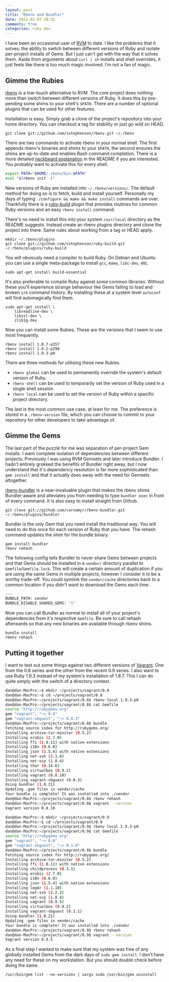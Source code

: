 ```yaml
---
layout: post
title: "Rbenv and Bundler"
date: 2012-02-07 10:32
comments: true
categories: ruby dev
---
```


I have been an occasional user of [RVM](http://beginrescueend.com/) to date. I like the problems that it solves; the ability to switch between different versions of Ruby and isolate per-project installs of Gems. But I just can't gel with the way that it solves them. Aside from arguments about `curl | sh` installs and shell overrides, it just feels like there is too much magic involved. I'm not a fan of magic.

## Gimme the Rubies

[rbenv](https://github.com/sstephenson/rbenv) is a low-touch alternative to RVM. The core project does nothing more than switch between different versions of Ruby. It does this by pre-pending some shims to your shell's `$PATH`. There are a number of optional plugins that can be used for other features.

Installation is easy. Simply grab a clone of the project's repository into your home directory. You can checkout a tag for stability or just go wild on HEAD.

    git clone git://github.com/sstephenson/rbenv.git ~/.rbenv

There are two commands to activate rbenv in your normal shell. The first appends rbenv's binaries and shims to your `$PATH`, the second ensures the shims are up-to-date and enables Bash command completion. There is a more detailed [neckbeard explanation](https://github.com/sstephenson/rbenv#section_2.3) in the README if you are interested. You probably want to activate this for every shell.

``` sh ~/.profile
export PATH="$HOME/.rbenv/bin:$PATH"
eval "$(rbenv init -)"
```

New versions of Ruby are installed into `~/.rbenv/versions/`. The default method for doing so is to fetch, build and install yourself. Personally my days of typing `./configure && make && make install` commands are over. Thankfully there is a [ruby-build](https://github.com/sstephenson/ruby-build) plugin that provides routines for common Ruby versions and an easy `rbenv install` command.

There's no need to install this into your system `/usr/local` directory as the README suggests. Instead create an rbenv plugins directory and clone the project into there. Same rules about working from a tag or HEAD apply.

    mkdir ~/.rbenv/plugins
    git clone git://github.com/sstephenson/ruby-build.git ~/.rbenv/plugins/ruby-build

You will obviously need a compiler to build Ruby. On Debian and Ubuntu you can use a single meta-package to install `gcc`, `make`, `libc-dev`, etc.

    sudo apt-get install build-essential

It's also preferable to compile Ruby against some common libraries. Without these you'll experience strange behaviour like Gems failing to load and broken `irb` command history. By installing these at a system level `autoconf` will find automagically find them.

    sudo apt-get install \
        libreadline-dev \
        libssl-dev \
        zlib1g-dev

Now you can install some Rubies. These are the versions that I seem to use most frequently.

    rbenv install 1.8.7-p357
    rbenv install 1.9.2-p290
    rbenv install 1.9.3-p0

There are three methods for utilising these new Rubies.

 * `rbenv global` can be used to permanently override the system's default version of Ruby.
 * `rbenv shell` can be used to temporarily set the version of Ruby used in a single shell session.
 * `rbenv local` can be used to set the version of Ruby within a specific project directory.

The last is the most common use case, at least for me. The preference is stored in a `.rbenv-version` file, which you can choose to commit to your repository for other developers to take advantage of.

## Gimme the Gems

The last part of the puzzle for me was separation of per-project Gem installs. I want complete isolation of dependencies between different projects. Previously I was using RVM Gemsets and later introduce Bundler. I hadn't entirely grokked the benefits of Bundler right away, but I now understand that it's dependency resolution is far more sophisticated than `gem install` and that it actually does away with the need for Gemsets altogether.

[rbenv-bundler](https://github.com/carsomyr/rbenv-bundler) is a near-invaluable plugin that makes the rbenv shims Bundler-aware and alleviates you from needing to type `bundler exec` in front of every command. It is also easy to install straight from Github.

    git clone git://github.com/carsomyr/rbenv-bundler.git ~/.rbenv/plugins/bundler

Bundler is the only Gem that you need install the traditional way. You will need to do this once for each version of Ruby that you have. The rehash command updates the shim for the bundle binary.

    gem install bundler
    rbenv rehash

The following config tells Bundler to never share Gems between projects and that Gems should be installed in a `vendor/` directory parallel to `Gemfile`/`Gemfile.lock`. This will create a certain amount of duplication if you are using the same Gems in multiple projects, however I consider it to be a worthy trade-off. You could symlink the `vendor/cache` directories back to a common location if you didn't want to download the Gems each time.

``` sh ~/.bundle/config
---
BUNDLE_PATH: vendor
BUNDLE_DISABLE_SHARED_GEMS: "1"
```

Now you can call Bundler as normal to install all of your project's dependencies from it's respective `Gemfile`. Be sure to call rehash afterwards so that any new binaries are available through rbenv shims.

    bundle install
    rbenv rehash

## Putting it together

I want to test out some things against two different versions of [Vagrant](http://vagrantup.com). One from the 0.8 series and the other from the recent 0.9 series. I also want to use Ruby 1.9.3 instead of my system's installation of 1.8.7. This I can do quite simply with the switch of a directory context.

``` sh Vagrant 0.8.10 and Vbguest 0.0.3
dan@dan-MacPro:~$ mkdir ~/projects/vagrant/0.8
dan@dan-MacPro:~$ cd ~/projects/vagrant/0.8
dan@dan-MacPro:~/projects/vagrant/0.8$ rbenv local 1.9.3-p0
dan@dan-MacPro:~/projects/vagrant/0.8$ cat Gemfile
source "http://rubygems.org"
gem "vagrant", "~> 0.8"
gem "vagrant-vbguest", "~> 0.0.3"
dan@dan-MacPro:~/projects/vagrant/0.8$ bundle
Fetching source index for http://rubygems.org/
Installing archive-tar-minitar (0.5.2) 
Installing erubis (2.7.0) 
Installing ffi (1.0.11) with native extensions 
Installing i18n (0.6.0) 
Installing json (1.5.4) with native extensions 
Installing net-ssh (2.1.4) 
Installing net-scp (1.0.4) 
Installing thor (0.14.6) 
Installing virtualbox (0.9.2) 
Installing vagrant (0.8.10) 
Installing vagrant-vbguest (0.0.3) 
Using bundler (1.0.21) 
Updating .gem files in vendor/cache
Your bundle is complete! It was installed into ./vendor
dan@dan-MacPro:~/projects/vagrant/0.8$ rbenv rehash
dan@dan-MacPro:~/projects/vagrant/0.8$ vagrant --version
Vagrant version 0.8.10
```

``` sh Vagrant 0.9.5 and Vbguest 0.1.0
dan@dan-MacPro:~$ mkdir ~/projects/vagrant/0.9
dan@dan-MacPro:~$ cd ~/projects/vagrant/0.9
dan@dan-MacPro:~/projects/vagrant/0.9$ rbenv local 1.9.3-p0
dan@dan-MacPro:~/projects/vagrant/0.9$ cat Gemfile 
source "http://rubygems.org"
gem "vagrant", "~> 0.9"
gem "vagrant-vbguest", "~> 0.1.0"
dan@dan-MacPro:~/projects/vagrant/0.9$ bundle
Fetching source index for http://rubygems.org/
Installing archive-tar-minitar (0.5.2) 
Installing ffi (1.0.11) with native extensions 
Installing childprocess (0.3.1) 
Installing erubis (2.7.0) 
Installing i18n (0.6.0) 
Installing json (1.5.4) with native extensions 
Installing log4r (1.1.10) 
Installing net-ssh (2.2.2) 
Installing net-scp (1.0.4) 
Installing vagrant (0.9.5) 
Installing virtualbox (0.9.2) 
Installing vagrant-vbguest (0.1.1) 
Using bundler (1.0.21) 
Updating .gem files in vendor/cache
Your bundle is complete! It was installed into ./vendor
dan@dan-MacPro:~/projects/vagrant/0.9$ rbenv rehash
dan@dan-MacPro:~/projects/vagrant/0.9$ vagrant --version
Vagrant version 0.9.5
```

As a final step I wanted to make sure that my system was free of any globally installed Gems from the dark days of `sudo gem install`. I don't have any need for these on my workstation. But you should double check before doing the same.

    /usr/bin/gem list --no-versions | xargs sudo /usr/bin/gem uninstall
